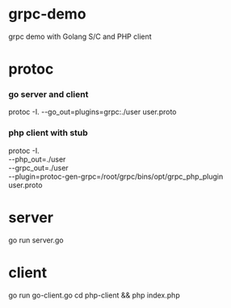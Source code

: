 # grpc-demo
grpc demo with Golang S/C and PHP client

# protoc
### go server and client
protoc -I. --go_out=plugins=grpc:./user user.proto

### php client with stub
protoc -I. \
--php_out=./user \
--grpc_out=./user \
--plugin=protoc-gen-grpc=/root/grpc/bins/opt/grpc_php_plugin \
user.proto

# server
go run server.go

# client
go run go-client.go
cd php-client && php index.php
